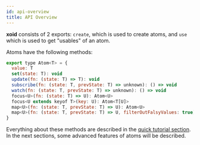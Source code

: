 ```yaml
---
id: api-overview
title: API Overview
---
```


**xoid** consists of 2 exports: `create`, which is used to create atoms, and `use` which is used to get "usables" of an atom.

Atoms have the following methods:

```js
export type Atom<T> = {
  value: T
  set(state: T): void
  update(fn: (state: T) => T): void
  subscribe(fn: (state: T, prevState: T) => unknown): () => void
  watch(fn: (state: T, prevState: T) => unknown): () => void
  focus<U>(fn: (state: T) => U): Atom<U>
  focus<U extends keyof T>(key: U): Atom<T[U]>
  map<U>(fn: (state: T, prevState: T) => U): Atom<U>
  map<U>(fn: (state: T, prevState: T) => U, filterOutFalsyValues: true): Stream<Truthy<U>>
}
```

Everything about these methods are described in the [quick tutorial section](./quick-tutorial). In the next sections, some advanced features of atoms will be described.